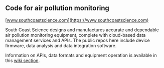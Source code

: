 ## Code for air pollution monitoring

[www.southcoastscience.com](https://www.southcoastscience.com)

South Coast Science designs and manufactures accurate and dependable air pollution monitoring equipment, complete with cloud-based data management services and APIs. The public repos here include device firmware, data analysis and data integration software. 

Information on APIs, data formats and equipment operation is available in this [wiki section](https://github.com/south-coast-science/docs/wiki).
